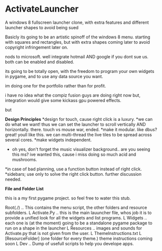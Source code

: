 ActivateLauncher
================

A windows 8 fullscreen launcher
clone, with extra features and 
different launcher shapes
to avoid being sued

Basicly its going to be an artistic spinoff of the windows 8 menu. starting with squares and rectangles,
but with extra shapes coming later to avoid copyright infringement later on.
 
nods to microsoft. well integrate hotmail AND google if you dont sue us. both can be enabled and disabled.
 
its going to be totally open, with the freedom to program your own widgets in pygame,
and to use any data source you want.
 
im doing one for the portfolio rather than for profit.
 
i have no idea what the compiz fusion guys are doing right now but, integration would give some kickass gpu powered effects.
 
 
but
 
__Design Principles__
*design for touch, cause right click is a luxury.
*we can do what we want! thus we can set the launcher to scroll vertically AND horizontally. there. touch vs mouse war, ended.
*make it modular. like dbus? great! youll like this. we can multi-thread the live tiles to be spread across several cores.
*make widgets independent.
* oh yes, don't forget the music visualizer background.. are you seeing this ms? ive wanted this, cause i miss doing so much acid and mushrooms.
 
*in case of bad planning, use a function button instead of right click.
*sidebars; use only to solve the right click button. further discussion needed.
 
__File and Folder List__
 
this is a my first pygame project. so feel free to water this stub.
 
Root(./) .. This contains the menu script, the other folders and resource subfolders.
L Activate.Py .. this is the main lauuncher file, whos job it is to provide a unified look for all the widgets and list programs.
L Widgets .. each one is (at the moment) going to be a standalone pygame package to run on a shape in the launcher
L Resources .. images and sounds for Activate.py that is not given from the user.
    L ThemeInstructions.txt
    L [ResourceFolder] (one folder for every theme.) theme instructions coming soon
L Dev .. Dump of usefull scripts to help you develope apps.
